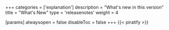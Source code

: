 +++
categories = ['explanation']
description = "What's new in this version"
title = "What's New"
type = 'releasenotes'
weight = 4

[params]
  alwaysopen = false
  disableToc = false
+++
{{< piratify >}}